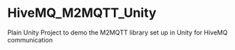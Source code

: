 # HiveMQ_M2MQTT_Unity
Plain Unity Project to demo the M2MQTT library set up in Unity for HiveMQ communication
